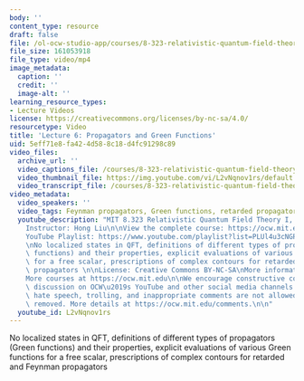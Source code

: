 ```yaml
---
body: ''
content_type: resource
draft: false
file: /ol-ocw-studio-app/courses/8-323-relativistic-quantum-field-theory-i-spring-2023/ocw_8323_lecture06_2023feb22_360p_16_9.mp4
file_size: 161053918
file_type: video/mp4
image_metadata:
  caption: ''
  credit: ''
  image-alt: ''
learning_resource_types:
- Lecture Videos
license: https://creativecommons.org/licenses/by-nc-sa/4.0/
resourcetype: Video
title: 'Lecture 6: Propagators and Green Functions'
uid: 5eff71e8-fa42-4d58-8c18-d4fc91298c89
video_files:
  archive_url: ''
  video_captions_file: /courses/8-323-relativistic-quantum-field-theory-i-spring-2023/1u-2G0YlJ_pb6t1P9ztmiaJlmPRkfVkXh_transcript.webvtt
  video_thumbnail_file: https://img.youtube.com/vi/L2vNqnov1rs/default.jpg
  video_transcript_file: /courses/8-323-relativistic-quantum-field-theory-i-spring-2023/1u-2G0YlJ_pb6t1P9ztmiaJlmPRkfVkXh_transcript.pdf
video_metadata:
  video_speakers: ''
  video_tags: Feynman propagators, Green functions, retarded propagators
  youtube_description: "MIT 8.323 Relativistic Quantum Field Theory I, Spring 2023\n\
    Instructor: Hong Liu\n\nView the complete course: https://ocw.mit.edu/courses/8-323-relativistic-quantum-field-theory-i-spring-2023/\n\
    YouTube Playlist: https://www.youtube.com/playlist?list=PLUl4u3cNGP61AV6bhf4mB3tCyWQrI_uU5\n\
    \nNo localized states in QFT, definitions of different types of propagators (Green\
    \ functions) and their properties, explicit evaluations of various Green functions\
    \ for a free scalar, prescriptions of complex contours for retarded and Feynman\
    \ propagators \n\nLicense: Creative Commons BY-NC-SA\nMore information at https://ocw.mit.edu/terms\n\
    More courses at https://ocw.mit.edu\n\nWe encourage constructive comments and\
    \ discussion on OCW\u2019s YouTube and other social media channels. Personal attacks,\
    \ hate speech, trolling, and inappropriate comments are not allowed and may be\
    \ removed. More details at https://ocw.mit.edu/comments.\n\n"
  youtube_id: L2vNqnov1rs
---
```

No localized states in QFT, definitions of different types of propagators (Green functions) and their properties, explicit evaluations of various Green functions for a free scalar, prescriptions of complex contours for retarded and Feynman propagators